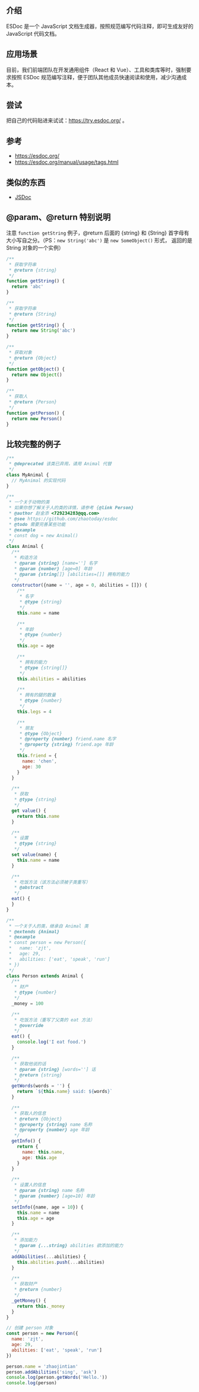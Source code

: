 ## 介绍
ESDoc 是一个 JavaScript 文档生成器，按照规范编写代码注释，即可生成友好的 JavaScript 代码文档。

## 应用场景
目前，我们前端团队在开发通用组件（React 和 Vue）、工具和类库等时，强制要求按照 ESDoc 规范编写注释，便于团队其他成员快速阅读和使用，减少沟通成本。

## 尝试
把自己的代码贴进来试试：https://try.esdoc.org/ 。

## 参考
- https://esdoc.org/
- https://esdoc.org/manual/usage/tags.html

## 类似的东西
- [JSDoc](http://usejsdoc.org/index.html)

## @param、@return 特别说明
注意 `function getString` 例子，@return 后面的 {string} 和 {String} 首字母有大小写自之分。（PS：`new String('abc')` 是 `new SomeObject()` 形式， 返回的是 String 对象的一个实例）
```js
/**
 * 获取字符串
 * @return {string}
 */
function getString() {
  return 'abc'
}

/**
 * 获取字符串
 * @return {String}
 */
function getString() {
  return new String('abc')
}

/**
 * 获取对象
 * @return {Object}
 */
function getObject() {
  return new Object()
}

/**
 * 获取人
 * @return {Person}
 */
function getPerson() {
  return new Person()
}
```

## 比较完整的例子
```js
/**
 * @deprecated 该类已弃用，请用 Animal 代替
 */
class MyAnimal {
  // MyAnimal 的实现代码
}

/**
 * 一个关于动物的类
 * 如果你想了解关于人的类的详情，请参考 {@link Person}
 * @author 赵金添 <729234283@qq.com>
 * @see https://github.com/zhaotoday/esdoc
 * @todo 需要完善某些功能
 * @example
 * const dog = new Animal()
 */
class Animal {
  /**
   * 构造方法
   * @param {string} [name=''] 名字
   * @param {number} [age=0] 年龄
   * @param {string[]} [abilities=[]] 拥有的能力
   */
  constructor({name = '', age = 0, abilities = []}) {
    /**
     * 名字
     * @type {string}
     */
    this.name = name

    /**
     * 年龄
     * @type {number}
     */
    this.age = age

    /**
     * 拥有的能力
     * @type {string[]}
     */
    this.abilities = abilities

    /**
     * 拥有的腿的数量
     * @type {number}
     */
    this.legs = 4

    /**
     * 朋友
     * @type {Object}
     * @property {number} friend.name 名字
     * @property {string} friend.age 年龄
     */
    this.friend = {
      name: 'chen',
      age: 30
    }
  }

  /**
   * 获取
   * @type {string}
   */
  get value() {
    return this.name
  }

  /**
   * 设置
   * @type {string}
   */
  set value(name) {
    this.name = name
  }

  /**
   * 吃饭方法（该方法必须被子类重写）
   * @abstract
   */
  eat() {
  }
}

/**
 * 一个关于人的类，继承自 Animal 类
 * @extends {Animal}
 * @example
 * const person = new Person({
 *   name: 'zjt',
 *   age: 29,
 *   abilities: ['eat', 'speak', 'run']
 * })
 */
class Person extends Animal {
  /**
   * 财产
   * @type {number}
   */
  _money = 100

  /**
   * 吃饭方法（重写了父类的 eat 方法）
   * @override
   */
  eat() {
    console.log('I eat food.')
  }

  /**
   * 获取他说的话
   * @param {string} [words=''] 话
   * @return {string}
   */
  getWords(words = '') {
    return `${this.name} said: ${words}`
  }

  /**
   * 获取人的信息
   * @return {Object}
   * @property {string} name 名称
   * @property {number} age 年龄
   */
  getInfo() {
    return {
      name: this.name,
      age: this.age
    }
  }

  /**
   * 设置人的信息
   * @param {string} name 名称
   * @param {number} [age=10] 年龄
   */
  setInfo({name, age = 10}) {
    this.name = name
    this.age = age
  }

  /**
   * 添加能力
   * @param {...string} abilities 欲添加的能力
   */
  addAbilities(...abilities) {
    this.abilities.push(...abilities)
  }

  /**
   * 获取财产
   * @return {number}
   */
  _getMoney() {
    return this._money
  }
}

// 创建 person 对象
const person = new Person({
  name: 'zjt',
  age: 29,
  abilities: ['eat', 'speak', 'run']
})

person.name = 'zhaojintian'
person.addAbilities('sing', 'ask')
console.log(person.getWords('Hello.'))
console.log(person)
```
